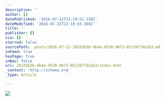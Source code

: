 ```yaml
---
description: ''
author: []
datePublished: '2016-07-22T22:19:51.258Z'
dateModified: '2016-07-22T22:19:33.360Z'
title: ''
publisher: {}
via: {}
starred: false
sourcePath: _posts/2016-07-22-201d1b3b-db4a-4530-9673-0513477da1b3.md
inFeed: true
hasPage: true
inNav: false
url: 201d1b3b-db4a-4530-9673-0513477da1b3/index.html
_context: 'http://schema.org'
_type: Article

---
```

![](https://the-grid-user-content.s3-us-west-2.amazonaws.com/a575e820-58bb-4f11-9702-02abd9897fde.jpg)